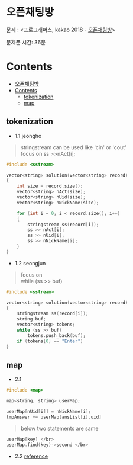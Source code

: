 # 오픈채팅방

문제 : <프로그래머스, kakao 2018 - [오픈채팅방](https://programmers.co.kr/learn/courses/30/lessons/42888)> <br/>

문제푼 시간: 36분

# Contents

- [오픈채팅방](#%ec%98%a4%ed%94%88%ec%b1%84%ed%8c%85%eb%b0%a9)
- [Contents](#contents)
  - [tokenization](#tokenization)
  - [map](#map)

## tokenization

- 1.1 jeongho
> stringstream can be used like 'cin' or 'cout'</br>
> focus on ss >>nAct[i];
```C++
#include <sstream>

vector<string> solution(vector<string> record)
{
    int size = record.size();
    vector<string> nAct(size);  
    vector<string> nUid(size);
    vector<string> nNickName(size);

    for (int i = 0; i < record.size(); i++)
    {
        stringstream ss(record[i]);
        ss >> nAct[i];
        ss >> nUid[i];
        ss >> nNickName[i];
    }
}
```
- 1.2 seongjun
> focus on </br>
> while (ss >> buf) 
```C++
#include <sstream>

vector<string> solution(vector<string> record)
{
    stringstream ss(record[i]);
    string buf;
    vector<string> tokens;
    while (ss >> buf)
        tokens.push_back(buf);
    if (tokens[0] == "Enter")
}
```

## map

- 2.1 

```C++
#include <map>

map<string, string> userMap;

userMap[nUid[i]] = nNickName[i];
tmpAnswer += userMap[ansList[i].uid]
```
> below two statements are same
```C++
userMap[key] </br>
userMap.find(key)->second </br>
```
- 2.2 [reference](https://modoocode.com/224)

